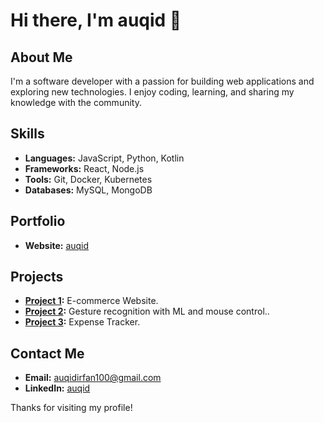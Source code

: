 # Hi there, I'm auqid 👋

## About Me
I'm a software developer with a passion for building web applications and exploring new technologies. I enjoy coding, learning, and sharing my knowledge with the community.

## Skills
- **Languages:** JavaScript, Python, Kotlin
- **Frameworks:** React, Node.js
- **Tools:** Git, Docker, Kubernetes
- **Databases:** MySQL, MongoDB
## Portfolio
- **Website:** [auqid](https://www.auqid.tech)

## Projects
- **[Project 1](https://azshop.onrender.com/):** E-commerce Website.
- **[Project 2](https://github.com/auqid/Mouse-Control-Using-Hand-Gestures):** Gesture recognition with ML and mouse control..
- **[Project 3](https://github.com/auqid/expense-tracker):** Expense Tracker.

## Contact Me
- **Email:** auqidirfan100@gmail.com
- **LinkedIn:** [auqid](https://www.linkedin.com/in/auqid)


Thanks for visiting my profile!
  
